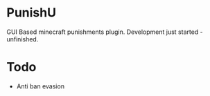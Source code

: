 # PunishU
GUI Based minecraft punishments plugin. 
Development just started - unfinished.

# Todo
- Anti ban evasion
